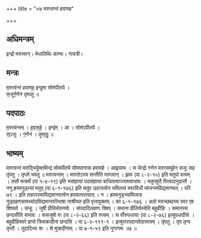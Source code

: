 +++
title = "०७ मरुत्वन्तं हवामह"

+++
## अधिमन्त्रम्
इन्द्रो मरुत्वान्। मेधातिथिः काण्वः। गायत्री।

## मन्त्रः
म॒रुत्व॑न्तं हवामह॒ इन्द्र॒मा सोम॑पीतये ।  
स॒जूर्ग॒णेन॑ तृम्पतु ॥

## पदपाठः
म॒रुत्व॑न्तम् । ह॒वा॒म॒हे॒ । इन्द्र॑म् । आ । सोम॑ऽपीतये ।  
स॒ऽजूः । ग॒णेन॑ । तृ॒म्प॒तु॒ ॥

## भाष्यम्
मरुत्वन्तं मरुद्भिर्युक्तमिन्द्रं सोमपीतये सोमपानाया हवामहे । आह्वयामः । स चेन्द्रो गणेन मरुत्समूहेन सजूः सह तृंपतु । तृप्तो भवतु ॥ मरुत्वन्तम् । मरुतोऽस्य सन्तीति मरुत्वान् । झयः (पा ८-२-१०) इति मतुपो वत्वम् । तसौ मत्वर्थे (पा १-४-१९) इति भसंज्ञायां पदसंज्ञाया बाधितत्वाज्जश्त्वाभावः । मतुप्सुपौ पित्त्वादनुदात्तौ । ननु ह्रस्वनुड्भ्यां मतुप् (पा ६-१-१७६) इति मतुप उदात्तत्वेन भवितव्यं स्वरविधौ व्यंजनमविद्यमानवत् । परि ७९ । इति तकारस्याविद्यमानवत्त्वेन ह्रस्वात्परत्वात् । न । ह्रस्वनुड्भ्यामित्यत्र नुड्ग्रहणसामर्थ्यादविद्यमानपरिभाषा नाश्रीयत इति वृत्तावुक्तम् । का ६-१-१७६ । अतो मरुच्छब्दस्य स्वर एव शिष्यते । सजूः । जुषी प्रीतिसेवनयोः । संपदादिलक्षणः क्विप् । समाना प्रीतिर्यस्येति बहुव्रीहिः । समानस्य छन्दसीति सभावः । ससजुषो रुः (पा ८-२-६६) इति रुत्वम् । स र्वोरुपधायाः (पा ८-२-७६) इत्युपधादीर्घः । बहुव्रीहिस्वरे प्राप्ते त्रिचक्रादीनां छन्दसि । पा ६-२-१९९-१ । इत्युत्तरपदान्तोदात्तत्वम् । तृंपतु । तृप तृन्प तृप्तौ । तुदादिभ्यः शः । शे मुचादीनाम् । पा ७-१-५९ इति नुगागमः ॥७ ॥